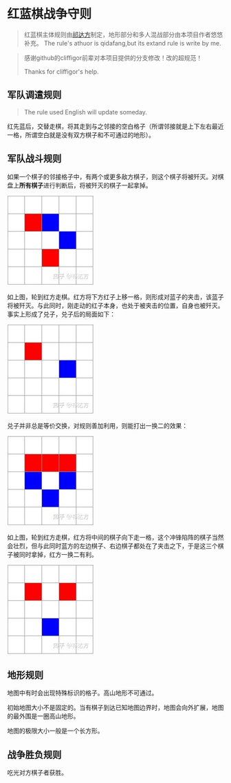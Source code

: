 # 红蓝棋战争守则

> 红蓝棋主体规则由[祁达方](https://www.zhihu.com/people/qi-da-fang)制定，地形部分和多人混战部分由本项目作者悠悠补充。
> The rule's athuor is qidafang,but its extand rule is write by me.

> 感谢github的cliffigor前辈对本项目提供的分支修改！改的超规范！
> 
> Thanks for cliffigor's help.
##  军队调遣规则
>The rule used English will update someday.

红先蓝后，交替走棋，将其走到与之邻接的空白格子（所谓邻接就是上下左右最近一格，所谓空白就是没有双方棋子和不可通过的地形）。

## 军队战斗规则

如果一个棋子的邻接格子中，有两个或更多敌方棋子，则这个棋子将被歼灭。对棋盘上**所有棋子**进行判断后，将被歼灭的棋子一起拿掉。

![img](images/1.jpg)

如上图，轮到红方走棋。红方将下方红子上移一格，则形成对蓝子的夹击，该蓝子将被歼灭。与此同时，刚走动的红子本身，也处于被夹击的位置，自身也被歼灭。事实上形成了兑子，兑子后的局面如下：

![img](images/2.jpg)

兑子并非总是等价交换，对规则善加利用，则能打出一换二的效果：

![img](images/3.jpg)

如上图，轮到红方走棋，红方将中间的棋子向下走一格，这个冲锋陷阵的棋子当然会壮烈，但与此同时蓝方的左边棋子、右边棋子都处在了夹击之下，于是这三个棋子被同时拿掉，红方一换二有利。

![img](images/4.jpg)

## 地形规则

地图中有时会出现特殊标识的格子。高山地形不可通过。

初始地图大小不是固定的。当有棋子到达已知地图边界时，地图会向外扩展，地图的最外围是一圈高山地形。

地图的极限大小一般是一个长方形。

## 战争胜负规则

吃光对方棋子者获胜。